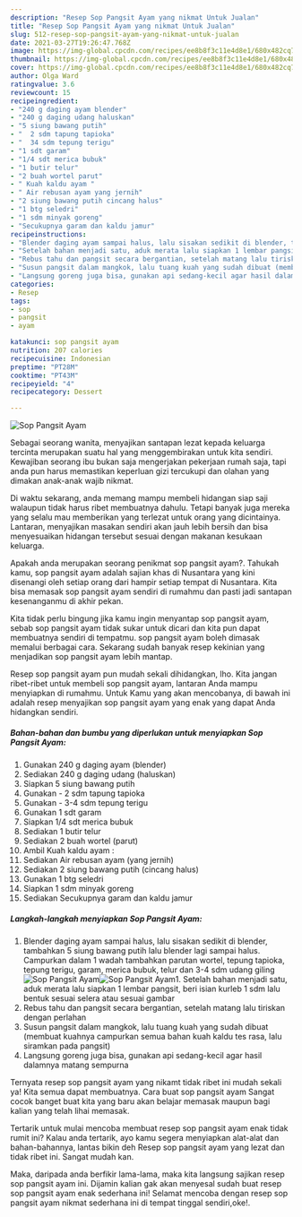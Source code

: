 ```yaml
---
description: "Resep Sop Pangsit Ayam yang nikmat Untuk Jualan"
title: "Resep Sop Pangsit Ayam yang nikmat Untuk Jualan"
slug: 512-resep-sop-pangsit-ayam-yang-nikmat-untuk-jualan
date: 2021-03-27T19:26:47.768Z
image: https://img-global.cpcdn.com/recipes/ee8b8f3c11e4d8e1/680x482cq70/sop-pangsit-ayam-foto-resep-utama.jpg
thumbnail: https://img-global.cpcdn.com/recipes/ee8b8f3c11e4d8e1/680x482cq70/sop-pangsit-ayam-foto-resep-utama.jpg
cover: https://img-global.cpcdn.com/recipes/ee8b8f3c11e4d8e1/680x482cq70/sop-pangsit-ayam-foto-resep-utama.jpg
author: Olga Ward
ratingvalue: 3.6
reviewcount: 15
recipeingredient:
- "240 g daging ayam blender"
- "240 g daging udang haluskan"
- "5 siung bawang putih"
- "  2 sdm tapung tapioka"
- "  34 sdm tepung terigu"
- "1 sdt garam"
- "1/4 sdt merica bubuk"
- "1 butir telur"
- "2 buah wortel parut"
- " Kuah kaldu ayam "
- " Air rebusan ayam yang jernih"
- "2 siung bawang putih cincang halus"
- "1 btg seledri"
- "1 sdm minyak goreng"
- "Secukupnya garam dan kaldu jamur"
recipeinstructions:
- "Blender daging ayam sampai halus, lalu sisakan sedikit di blender, tambahkan 5 siung bawang putih lalu blender lagi sampai halus. Campurkan dalam 1 wadah tambahkan parutan wortel, tepung tapioka, tepung terigu, garam, merica bubuk, telur dan 3-4 sdm udang giling"
- "Setelah bahan menjadi satu, aduk merata lalu siapkan 1 lembar pangsit, beri isian kurleb 1 sdm lalu bentuk sesuai selera atau sesuai gambar"
- "Rebus tahu dan pangsit secara bergantian, setelah matang lalu tiriskan dengan perlahan"
- "Susun pangsit dalam mangkok, lalu tuang kuah yang sudah dibuat (membuat kuahnya campurkan semua bahan kuah kaldu tes rasa, lalu siramkan pada pangsit)"
- "Langsung goreng juga bisa, gunakan api sedang-kecil agar hasil dalamnya matang sempurna"
categories:
- Resep
tags:
- sop
- pangsit
- ayam

katakunci: sop pangsit ayam 
nutrition: 207 calories
recipecuisine: Indonesian
preptime: "PT28M"
cooktime: "PT43M"
recipeyield: "4"
recipecategory: Dessert

---
```



![Sop Pangsit Ayam](https://img-global.cpcdn.com/recipes/ee8b8f3c11e4d8e1/680x482cq70/sop-pangsit-ayam-foto-resep-utama.jpg)

Sebagai seorang wanita, menyajikan santapan lezat kepada keluarga tercinta merupakan suatu hal yang menggembirakan untuk kita sendiri. Kewajiban seorang ibu bukan saja mengerjakan pekerjaan rumah saja, tapi anda pun harus memastikan keperluan gizi tercukupi dan olahan yang dimakan anak-anak wajib nikmat.

Di waktu  sekarang, anda memang mampu membeli hidangan siap saji walaupun tidak harus ribet membuatnya dahulu. Tetapi banyak juga mereka yang selalu mau memberikan yang terlezat untuk orang yang dicintainya. Lantaran, menyajikan masakan sendiri akan jauh lebih bersih dan bisa menyesuaikan hidangan tersebut sesuai dengan makanan kesukaan keluarga. 



Apakah anda merupakan seorang penikmat sop pangsit ayam?. Tahukah kamu, sop pangsit ayam adalah sajian khas di Nusantara yang kini disenangi oleh setiap orang dari hampir setiap tempat di Nusantara. Kita bisa memasak sop pangsit ayam sendiri di rumahmu dan pasti jadi santapan kesenanganmu di akhir pekan.

Kita tidak perlu bingung jika kamu ingin menyantap sop pangsit ayam, sebab sop pangsit ayam tidak sukar untuk dicari dan kita pun dapat membuatnya sendiri di tempatmu. sop pangsit ayam boleh dimasak memalui berbagai cara. Sekarang sudah banyak resep kekinian yang menjadikan sop pangsit ayam lebih mantap.

Resep sop pangsit ayam pun mudah sekali dihidangkan, lho. Kita jangan ribet-ribet untuk membeli sop pangsit ayam, lantaran Anda mampu menyiapkan di rumahmu. Untuk Kamu yang akan mencobanya, di bawah ini adalah resep menyajikan sop pangsit ayam yang enak yang dapat Anda hidangkan sendiri.

<!--inarticleads1-->

##### Bahan-bahan dan bumbu yang diperlukan untuk menyiapkan Sop Pangsit Ayam:

1. Gunakan 240 g daging ayam (blender)
1. Sediakan 240 g daging udang (haluskan)
1. Siapkan 5 siung bawang putih
1. Gunakan  - 2 sdm tapung tapioka
1. Gunakan  - 3-4 sdm tepung terigu
1. Gunakan 1 sdt garam
1. Siapkan 1/4 sdt merica bubuk
1. Sediakan 1 butir telur
1. Sediakan 2 buah wortel (parut)
1. Ambil  Kuah kaldu ayam :
1. Sediakan  Air rebusan ayam (yang jernih)
1. Sediakan 2 siung bawang putih (cincang halus)
1. Gunakan 1 btg seledri
1. Siapkan 1 sdm minyak goreng
1. Sediakan Secukupnya garam dan kaldu jamur




<!--inarticleads2-->

##### Langkah-langkah menyiapkan Sop Pangsit Ayam:

1. Blender daging ayam sampai halus, lalu sisakan sedikit di blender, tambahkan 5 siung bawang putih lalu blender lagi sampai halus. Campurkan dalam 1 wadah tambahkan parutan wortel, tepung tapioka, tepung terigu, garam, merica bubuk, telur dan 3-4 sdm udang giling
<img src="https://img-global.cpcdn.com/steps/21b66bf2d8cf01a9/160x128cq70/sop-pangsit-ayam-langkah-memasak-1-foto.jpg" alt="Sop Pangsit Ayam"><img src="https://img-global.cpcdn.com/steps/31d7855c1e4516df/160x128cq70/sop-pangsit-ayam-langkah-memasak-1-foto.jpg" alt="Sop Pangsit Ayam">1. Setelah bahan menjadi satu, aduk merata lalu siapkan 1 lembar pangsit, beri isian kurleb 1 sdm lalu bentuk sesuai selera atau sesuai gambar
1. Rebus tahu dan pangsit secara bergantian, setelah matang lalu tiriskan dengan perlahan
1. Susun pangsit dalam mangkok, lalu tuang kuah yang sudah dibuat (membuat kuahnya campurkan semua bahan kuah kaldu tes rasa, lalu siramkan pada pangsit)
1. Langsung goreng juga bisa, gunakan api sedang-kecil agar hasil dalamnya matang sempurna




Ternyata resep sop pangsit ayam yang nikamt tidak ribet ini mudah sekali ya! Kita semua dapat membuatnya. Cara buat sop pangsit ayam Sangat cocok banget buat kita yang baru akan belajar memasak maupun bagi kalian yang telah lihai memasak.

Tertarik untuk mulai mencoba membuat resep sop pangsit ayam enak tidak rumit ini? Kalau anda tertarik, ayo kamu segera menyiapkan alat-alat dan bahan-bahannya, lantas bikin deh Resep sop pangsit ayam yang lezat dan tidak ribet ini. Sangat mudah kan. 

Maka, daripada anda berfikir lama-lama, maka kita langsung sajikan resep sop pangsit ayam ini. Dijamin kalian gak akan menyesal sudah buat resep sop pangsit ayam enak sederhana ini! Selamat mencoba dengan resep sop pangsit ayam nikmat sederhana ini di tempat tinggal sendiri,oke!.

